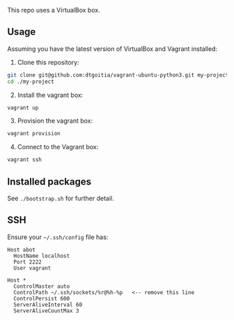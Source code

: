 This repo uses a VirtualBox box.

## Usage

Assuming you have the latest version of VirtualBox and Vagrant installed:

1. Clone this repository:
```bash
git clone git@github.com:dtgoitia/vagrant-ubuntu-python3.git my-project
cd ./my-project
```
2. Install the vagrant box:
```bash
vagrant up
```
3. Provision the vagrant box:
```bash
vagrant provision
```
4. Connect to the Vagrant box:
```bash
vagrant ssh
```

## Installed packages

See `./bootstrap.sh` for further detail.

## SSH

Ensure your `~/.ssh/config` file has:

```
Host abot
  HostName localhost
  Port 2222
  User vagrant

Host *
  ControlMaster auto
  ControlPath ~/.ssh/sockets/%r@%h-%p   <-- remove this line
  ControlPersist 600
  ServerAliveInterval 60
  ServerAliveCountMax 3
```
